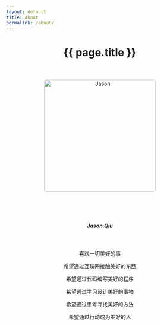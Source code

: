 ```yaml
---
layout: default
title: About
permalink: /about/
---
```

<div class="post">
    <header class="post-header">
        <h1 class="post-title">{{ page.title }}</h1>
        <div class="divider"></div>
    </header>
<!--     <article class="section about">
        {{ content }}
    </article> -->
</div>

<style type="text/css">
    p img{
        border-radius:5px;
        box-shadow:none;
        margin:0 auto 64px auto;
        height:300px;
    }
    p img:hover{
        box-shadow:none;
    }
    p,h5{
        text-align:center;
    }
</style>

<!-- 关于页面内容 -->

![Jason](http://myulinkblog.oss-cn-shenzhen.aliyuncs.com/18-7-29/55632262.jpg)

##### Jason.Qiu


<br>


喜欢一切美好的事

希望通过互联网接触美好的东西

希望通过代码编写美好的程序

希望通过学习设计美好的事物

希望通过思考寻找美好的方法

希望通过行动成为美好的人
